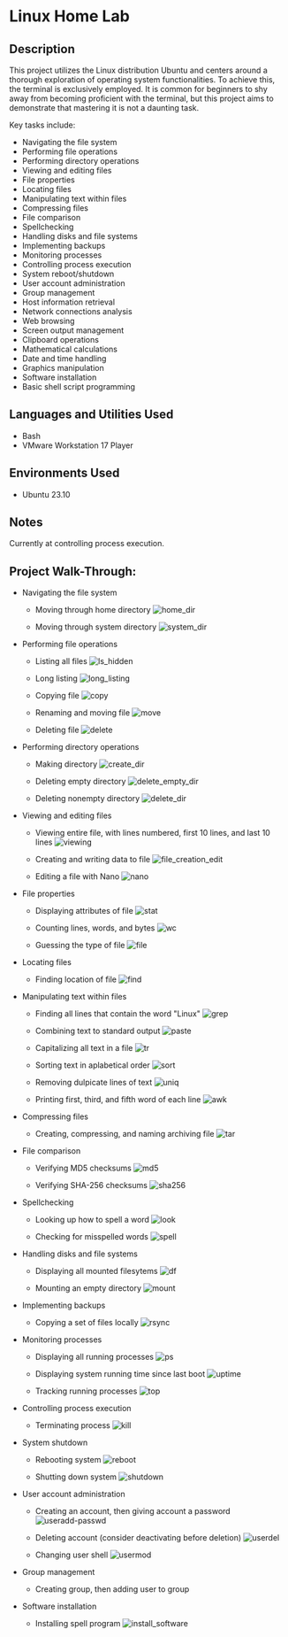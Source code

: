 # Linux Home Lab


## Description

This project utilizes the Linux distribution Ubuntu and centers around a thorough exploration of operating system functionalities. To achieve this, the terminal is exclusively employed. It is common for beginners to shy away from becoming proficient with the terminal, but this project aims to demonstrate that mastering it is not a daunting task.

Key tasks include:
* Navigating the file system
* Performing file operations
* Performing directory operations
* Viewing and editing files
* File properties
* Locating files
* Manipulating text within files
* Compressing files
* File comparison
* Spellchecking
* Handling disks and file systems
* Implementing backups
* Monitoring processes
* Controlling process execution
* System reboot/shutdown
* User account administration
* Group management
* Host information retrieval
* Network connections analysis
* Web browsing
* Screen output management
* Clipboard operations
* Mathematical calculations
* Date and time handling
* Graphics manipulation
* Software installation
* Basic shell script programming


## Languages and Utilities Used

- Bash
- VMware Workstation 17 Player


## Environments Used

- Ubuntu 23.10


## Notes

Currently at controlling process execution.  

## Project Walk-Through:

- Navigating the file system
  - Moving through home directory
  ![home_dir](https://github.com/CyberDefender369/Linux-Home-Lab/assets/96165986/76f866bb-5d2a-45fe-a6f9-9691dccba058)

  - Moving through system directory
  ![system_dir](https://github.com/CyberDefender369/Linux-Home-Lab/assets/96165986/0a9364c2-12de-4cc6-852f-ecc88573c8af)


- Performing file operations
  - Listing all files
  ![ls_hidden](https://github.com/CyberDefender369/Linux-Home-Lab/assets/96165986/3aa5ea2b-258d-4cab-8659-56c888ff4a8a)

  - Long listing
  ![long_listing](https://github.com/CyberDefender369/Linux-Home-Lab/assets/96165986/61b43414-97f1-431f-999c-52b02c242922)

  - Copying file
  ![copy](https://github.com/CyberDefender369/Linux-Home-Lab/assets/96165986/fa07c970-cc66-4303-b69d-3b4637ba6a35)

  - Renaming and moving file
  ![move](https://github.com/CyberDefender369/Linux-Home-Lab/assets/96165986/1047c7b7-19ce-4c95-bc90-2ee5a541a31d)

  - Deleting file
  ![delete](https://github.com/CyberDefender369/Linux-Home-Lab/assets/96165986/785a77f7-91ba-4be1-9139-0e8c1dd0a6a5)


- Performing directory operations
  - Making directory
  ![create_dir](https://github.com/CyberDefender369/Linux-Home-Lab/assets/96165986/d55c05ed-f843-402c-8a79-ffdbff571764)

  - Deleting empty directory
  ![delete_empty_dir](https://github.com/CyberDefender369/Linux-Home-Lab/assets/96165986/3299a77d-3539-464d-830a-a48d6f29c43d)

  - Deleting nonempty directory
  ![delete_dir](https://github.com/CyberDefender369/Linux-Home-Lab/assets/96165986/65f12b67-068d-4ac8-b2d3-cd92b6689862)


- Viewing and editing files
  - Viewing entire file, with lines numbered, first 10 lines, and last 10 lines
  ![viewing](https://github.com/CyberDefender369/Linux-Home-Lab/assets/96165986/475563c4-727b-4b79-bea7-0611b3e62198)

  - Creating and writing data to file
  ![file_creation_edit](https://github.com/CyberDefender369/Linux-Home-Lab/assets/96165986/207ee066-2818-45b0-a667-77e95a44e2af)

  - Editing a file with Nano
  ![nano](https://github.com/CyberDefender369/Linux-Home-Lab/assets/96165986/a5e94527-3321-4ccd-a79b-a7f7cc03faa9)


- File properties
  - Displaying attributes of file
  ![stat](https://github.com/CyberDefender369/Linux-Home-Lab/assets/96165986/54ebade2-c267-4f79-88d6-86b6815f6fda)

  - Counting lines, words, and bytes
  ![wc](https://github.com/CyberDefender369/Linux-Home-Lab/assets/96165986/3b36f4df-647a-4640-a92e-c5c5a28618b7)

  - Guessing the type of file
  ![file](https://github.com/CyberDefender369/Linux-Home-Lab/assets/96165986/b7cc12ae-696f-4d42-906b-4d97b93b87c1)


- Locating files
  - Finding location of file
  ![find](https://github.com/CyberDefender369/Linux-Home-Lab/assets/96165986/b95e4b5e-90cf-491a-804d-0ccbd05d2f4d)


- Manipulating text within files
  - Finding all lines that contain the word "Linux"
  ![grep](https://github.com/CyberDefender369/Linux-Home-Lab/assets/96165986/dbb58461-5de5-4357-8cb3-bce9d5e935c0)

  - Combining text to standard output
  ![paste](https://github.com/CyberDefender369/Linux-Home-Lab/assets/96165986/78618dc5-ff11-4e10-a090-2175aeaeb417)

  - Capitalizing all text in a file
  ![tr](https://github.com/CyberDefender369/Linux-Home-Lab/assets/96165986/7f496360-0c0f-44d0-9803-d42cc020d17b)

  - Sorting text in aplabetical order
  ![sort](https://github.com/CyberDefender369/Linux-Home-Lab/assets/96165986/798a40d9-0004-44ae-901c-97cd177a0cca)

  - Removing dulpicate lines of text
  ![uniq](https://github.com/CyberDefender369/Linux-Home-Lab/assets/96165986/d953afb3-7df2-466e-b72d-259eee71ebde)

  - Printing first, third, and fifth word of each line
  ![awk](https://github.com/CyberDefender369/Linux-Home-Lab/assets/96165986/1729972a-4874-41cc-b313-75b5dc177fb8)


- Compressing files
  - Creating, compressing, and naming archiving file
  ![tar](https://github.com/CyberDefender369/Linux-Home-Lab/assets/96165986/c5806e4d-2ce8-4496-a262-20f5954d6ee8)


- File comparison
  - Verifying MD5 checksums
  ![md5](https://github.com/CyberDefender369/Linux-Home-Lab/assets/96165986/49a64784-144c-4112-99bf-9a5cf53d94c3)

  - Verifying SHA-256 checksums
  ![sha256](https://github.com/CyberDefender369/Linux-Home-Lab/assets/96165986/115378b0-c5b1-4831-997d-a828604ced76)


- Spellchecking
  - Looking up how to spell a word
  ![look](https://github.com/CyberDefender369/Linux-Home-Lab/assets/96165986/898f679e-022b-499e-a8b5-291b5aea1228)

  - Checking for misspelled words
  ![spell](https://github.com/CyberDefender369/Linux-Home-Lab/assets/96165986/7bc7e141-6b78-4fc7-b108-91a3fe3dd7a9)


- Handling disks and file systems
  - Displaying all mounted filesytems
  ![df](https://github.com/CyberDefender369/Linux-Home-Lab/assets/96165986/313af8cf-729a-469d-b685-57de9b94f8c8)

  - Mounting an empty directory
  ![mount](https://github.com/CyberDefender369/Linux-Home-Lab/assets/96165986/2d5cbc24-bae9-46f6-8ab9-ba8af2ee6935)


- Implementing backups
  - Copying a set of files locally
  ![rsync](https://github.com/CyberDefender369/Linux-Home-Lab/assets/96165986/f050b1c8-2cde-4847-98e6-23f1618f7278)


- Monitoring processes
  - Displaying all running processes
  ![ps](https://github.com/CyberDefender369/Linux-Home-Lab/assets/96165986/0e04ef6b-dd78-43b0-843b-7012e6211808)

  - Displaying system running time since last boot
  ![uptime](https://github.com/CyberDefender369/Linux-Home-Lab/assets/96165986/11d5d58f-0b1e-49a9-a0a6-3cc5d45fc59e)

  - Tracking running processes
  ![top](https://github.com/CyberDefender369/Linux-Home-Lab/assets/96165986/da6a4c33-f7b9-473e-8967-dcdcb83289fb)


- Controlling process execution
  - Terminating process
  ![kill](https://github.com/CyberDefender369/Linux-Home-Lab/assets/96165986/c4842722-de85-4bea-bc36-215b26685bb2)


- System shutdown
  - Rebooting system
  ![reboot](https://github.com/CyberDefender369/Linux-Home-Lab/assets/96165986/f261b22b-f434-4332-ba05-b4b162cf6e24)

  - Shutting down system
  ![shutdown](https://github.com/CyberDefender369/Linux-Home-Lab/assets/96165986/bf90242c-e380-4a23-83ce-b9ee536d9f9a)


- User account administration
  - Creating an account, then giving account a password
  ![useradd-passwd](https://github.com/CyberDefender369/Linux-Home-Lab/assets/96165986/37e8524e-7d45-4899-a792-eac3e001bc56)

  - Deleting account (consider deactivating before deletion)
  ![userdel](https://github.com/CyberDefender369/Linux-Home-Lab/assets/96165986/551704e6-e3b3-45c3-8f79-5a3e26673e79)

  - Changing user shell
  ![usermod](https://github.com/CyberDefender369/Linux-Home-Lab/assets/96165986/91088756-34b7-4b75-9b3b-c48fa215456f)

- Group management
  - Creating group, then adding user to group
  


- Software installation
  - Installing spell program
  ![install_software](https://github.com/CyberDefender369/Linux-Home-Lab/assets/96165986/670362f0-0268-46fa-b426-b01482b7475e)

